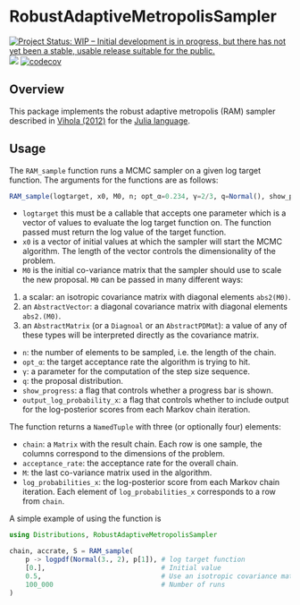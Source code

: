 # RobustAdaptiveMetropolisSampler

[![Project Status: WIP – Initial development is in progress, but there has not yet been a stable, usable release suitable for the public.](https://www.repostatus.org/badges/latest/wip.svg)](https://www.repostatus.org/#wip)
![](https://github.com/anthofflab/RobustAdaptiveMetropolisSampler.jl/workflows/Run%20CI%20on%20master/badge.svg)
[![codecov](https://codecov.io/gh/anthofflab/RobustAdaptiveMetropolisSampler.jl/branch/master/graph/badge.svg)](https://codecov.io/gh/anthofflab/RobustAdaptiveMetropolisSampler.jl)

## Overview

This package implements the robust adaptive metropolis (RAM) sampler described in [Vihola (2012)](https://doi.org/10.1007/s11222-011-9269-5) for the [Julia language](https://www.julialang.org).

## Usage

The `RAM_sample` function runs a MCMC sampler on a given log target function. The arguments for the functions are as follows:

```julia
RAM_sample(logtarget, x0, M0, n; opt_α=0.234, γ=2/3, q=Normal(), show_progress=true)
```

* `logtarget` this must be a callable that accepts one parameter which is a vector of values to evaluate the log target function on. The function passed must return the log value of the target function.
* `x0` is a vector of initial values at which the sampler will start the MCMC algorithm. The length of the vector controls the dimensionality of the problem.
* `M0` is the initial co-variance matrix that the sampler should use to scale the new proposal. `M0` can be passed in many different ways:
1) a scalar: an isotropic covariance matrix with diagonal elements `abs2(M0)`.
2) an `AbstractVector`: a diagonal covariance matrix with diagonal elements `abs2.(M0)`.
3) an `AbstractMatrix` (or a `Diagnoal` or an `AbstractPDMat`): a value of any of these types will be interpreted directly as the covariance matrix.
* `n`: the number of elements to be sampled, i.e. the length of the chain.
* `opt_α`: the target acceptance rate the algorithm is trying to hit.
* `γ`: a parameter for the computation of the step size sequence.
* `q`: the proposal distribution.
* `show_progress`: a flag that controls whether a progress bar is shown.
* `output_log_probability_x`: a flag that controls whether to include output for the log-posterior scores from each Markov chain iteration.

The function returns a `NamedTuple` with three (or optionally four) elements:
* `chain`: a `Matrix` with the result chain. Each row is one sample, the columns correspond to the dimensions of the problem.
* `acceptance_rate`: the acceptance rate for the overall chain.
* `M`: the last co-variance matrix used in the algorithm.
* `log_probabilities_x`: the log-posterior score from each Markov chain iteration. Each element of `log_probabilities_x` corresponds to a row from `chain`.

A simple example of using the function is

```julia
using Distributions, RobustAdaptiveMetropolisSampler

chain, accrate, S = RAM_sample(
    p -> logpdf(Normal(3., 2), p[1]), # log target function
    [0.],                             # Initial value
    0.5,                              # Use an isotropic covariance matrix with diagonal elements abs2(0.5)
    100_000                           # Number of runs
)
```
